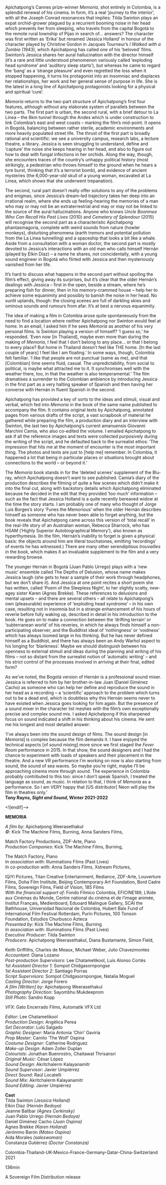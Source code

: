 
Apichatpong’s Cannes prize-winner _Memoria_, shot entirely in Colombia, is a splendid renewal of his cinema. In form, it’s a real ‘journey to the interior’, with all the Joseph Conrad resonances that implies: Tilda Swinton plays an expat orchid-grower plagued by a recurrent booming noise in her head which prevents her from sleeping, who travels from the capital Bogotá to the remote rural township of Pijao in search of… answers? The character was first written as ‘Erika’ but renamed ‘Jessica Holland’ in honour of the character played by Christine Gordon in Jacques Tourneur’s _I Walked with a Zombie_ (1943), which Apichatpong has called one of his ‘beloved’ films. Swinton’s Jessica shares her aural hallucination with the director himself (it’s a rare and little understood phenomenon variously called ‘exploding head syndrome’ and ‘auditory sleep starts’), but whereas he came to regard the ‘bang’ as a ‘strange pleasure’ and even regretted the loss when it stopped happening, it turns his protagonist into an insomniac and displaces her relationships, her work and her general sense of purpose in life. She is the latest in a long line of Apichatpong protagonists looking for a physical and spiritual ‘cure’.

_Memoria_ returns to the two-part structure of Apichatpong’s first four features, although without any elaborate system of parallels between the two parts. The first part is urban, the second rural, with a brief detour to La Linea – the 8km tunnel through the Andes which is under construction to link Colombia’s east and west coasts – marking the film’s mid-point. It opens in Bogotá, balancing between rather sterile, academic environments and more heavily populated street life. The thrust of the first part is broadly rational and scientific: we see a university campus, research labs, a lecture theatre, a library. Jessica is seen struggling to understand, define and ‘capture’ the noise she keeps hearing in her head, and also to figure out how to deal with fungal infections in her orchids. Along the way, though, she encounters traces of the country’s unhappy political history (most strikingly, a pedestrian who throws himself to the ground when he hears a tyre burst, thinking that it’s a terrorist bomb), and evidence of ancient mysteries (the 6,000-year-old skull of a young woman, excavated at La Linea, which shows that she underwent trepanation).

The second, rural part doesn’t really offer solutions to any of the problems and enigmas, since Jessica’s dream-led trajectory takes her deep into an irrational realm, where she ends up feeling-hearing the memories of a man who may or may not be an extraterrestrial and may or may not be linked to the source of the aural hallucinations. Anyone who knows _Uncle Boonmee Who Can Recall His Past Lives_ (2010) and _Cemetery of Splendour_ (2015) will recognise the second part as a characteristic Apichatpong phantasmagoria, complete with weird sounds from nature (howler monkeys), disturbing phenomena (earth tremors and potential pollution from the La Linea tunnelling) and a spaceship that looks a bit like a whale. Aside from a consultation with a woman doctor, the second part is mostly devoted to Jessica’s interactions with an old man who calls himself Hernán (played by Elkin Díaz) – a name he shares, not coincidentally, with a young sound engineer in Bogotá who flirted with Jessica and then mysteriously vanished from her life.

It’s hard to discuss what happens in the second part without spoiling the film’s effect, giving away its surprises, but it’s clear that the older Hernán’s dealings with Jessica – first in the open, beside a stream, where he’s preparing fish for dinner, then in his memory-crammed house – help her to achieve some equanimity and possibly to banish the noise in her head. No sunlit uplands, though: the closing scenes are full of darkling skies and ominous sounds and rumours from afar. It’s at best a nervous equanimity.

The idea of making a film in Colombia arose quite spontaneously from the need to find a location where neither Apichatpong nor Swinton would feel at home. In an email, I asked him if he sees _Memoria_ as another of his very personal films. Is Swinton playing a version of himself? ‘I guess so,’ he responded. ‘Even now [in Thailand], maybe even more than during the making of _Memoria_, I feel that I don’t belong to any place… or that I belong to every place? But home in Thailand doesn’t feel like THE home. [In the last couple of years] I feel like I am floating.’ In some ways, though, Colombia felt familiar. ‘I like that people are not punctual (same as me), and that [Colombian] time seems fluid, casual. The unpredictability, from social to political, is maybe what attracted me to it. It synchronises well with the weather there, too, in that the weather is also temperamental.’ The film dramatises a surrender to the Colombian ambience by introducing Jessica in the first part as a very halting speaker of Spanish and then having her converse with Hernán in fluent Spanish in the second.

Apichatpong has provided a key of sorts to the ideas and stimuli, visual and verbal, which fed into _Memoria_ in the book of the same name published to accompany the film. It contains original texts by Apichatpong, annotated pages from various drafts of the script, a vast scrapbook of material he gathered while preparing the film, a production diary and an interview with Swinton, the last two by Apichatpong’s current amanuensis Giovanni Marchini Camia, who also co-edited the volume. I emailed Apichatpong to ask if all the reference images and texts were collected purposively during the writing of the script, and he defaulted back to the surrealist ethos: ‘The impression that hits me at the moment of encounter is the most important thing. The photos and texts are just to [help me] remember. In Colombia, it happened a lot that being in particular places or situations brought about connections to the world – or beyond it.’

The _Memoria_ book stands in for the ‘deleted scenes’ supplement of the Blu-ray, which Apichatpong doesn’t want to see published. Camia’s diary of the production describes the filming of quite a few scenes which didn’t make it into the final cut, along with backstory details which Apichatpong eliminated because he decided in the edit that they provided ‘too much’ information – such as the fact that Jessica Holland is a quite recently bereaved widow at the time the story starts. I am probably one of many who thought of Jorge Luis Borges’s story ‘Funes the Memorious’ when the older Hernán describes himself as someone who has never been able to forget anything, but the book reveals that Apichatpong came across this version of ‘total recall’ in the real-life story of an Australian woman, Rebecca Sharrock, who has HSAM (‘Highly Superior Autobiographical Memory’), also known as hyperthymesia. (In the film, Hernán’s inability to forget is given a physical basis: the objects around him are literal touchstones, emitting ‘recordings’ of events he has witnessed.) There are many other serendipitous _trouvailles_ in the book, which makes it an invaluable supplement to the film and a very rewarding browse.

The younger Hernán in Bogotá (Juan Pablo Urrego) plays with a ‘new music’ ensemble called The Depths of Delusion, whose name makes Jessica laugh (she gets to hear a sample of their work through headphones, but we don’t share it). And Jessica at one point recites a short poem she has written, called ‘Poem of the Sleepless Night’, to her slightly scatty, new-agey sister Karen (Agnes Brekke). These references to delusions and mental upsets – and there are several others – all relate to Apichatpong’s own (pleasurable) experience of ‘exploding head syndrome’ – in his own case, resulting not in insomnia but in a strange enhancement of his hours of reverie before fully waking up, described in detail in his introduction to the book. He goes on to make a connection between the ‘drifting terrain’ or ‘subterranean world’ of his reveries, in which he always finds himself a non-participating observer, and the Buddhist ideal of ‘nothingness’ or ‘voidness’ which has always loomed large in his thinking. But he has never defined himself as a Buddhist, and there has always been an Andy Warhol aspect to his longing for ‘blankness’. Maybe we should distinguish between his openness to external stimuli and ideas during the planning and writing of his films – not so distant from the surrealist notion of ‘automatic writing’ – and his strict control of the processes involved in arriving at their final, edited form?

As we’ve noted, the Bogotá version of Hernán is a professional sound mixer. Jessica is referred to him by her brother-in-law Juan (Daniel Giménez Cacho) as someone who can help her define and reproduce the sound in her head as a recording – a ‘scientific’ approach to the problem which turns out to be a dead end, which is doubtless why this Hernán seems never to have existed when Jessica goes looking for him again. But the presence of a sound mixer in the character list meshes with the film’s own exceptionally precise and complex sound mix. I asked Apichatpong if this sharpened focus on sound indicated a shift in his thinking about his cinema. He sent me his longest and most detailed answer:

‘I’ve always been into the sound design of films. The sound design [in _Memoria_] is complex because the film demands it. I have enjoyed the technical aspects [of sound mixing] more since we first staged the _Fever Room_ performance in 2015. In that show, the sound designers and I had the chance to experiment with loads of speakers and their placement in the theatre. And a new VR performance I’m working on now is also starting from sound, the sound of sea waves. So maybe you’re right, maybe I’ll be approaching cinema more through sound. The experience in Colombia probably contributed to this too: since I don’t speak Spanish, I treated the language as sound, as music. In relation to that, I think of _Memoria_ as a performance. So I am VERY happy that [US distributor] Neon will play the film in theatres only.’<br>
**Tony Rayns, _Sight and Sound_, Winter 2021-2022**<br>

<![endif]-->

**MEMORIA**

_A film by_: Apichatpong Weerasethakul  
_©_: Kick The Machine Films, Burning, Anna Sanders Films,

Match Factory Productions, ZDF-Arte, Piano  
_Production Companies_: Kick The Machine Films, Burning,

The Match Factory, Piano  
_In association with_: Illuminations Films (Past Lives)  
_In co-production with_: Anna Sanders Films, Xstream Pictures,

IQiYi Pictures, Titan Creative Entertainment, Rediance, ZDF-Arte, Louverture Films, Doha Film Institute, Beijing Contemporary Art Foundation, Bord Cadre Films, Sovereign Films, Field of Vision, 185 Films  
_With the financial support of_: Fondo Fílmico Colombia, EFICINE189, L’Aide aux Cinémas du Monde, Centre national du cinéma et de l’image animée, Institut Français, Medienboard, Eduoard Malingue Gallery, SCAI the Bathhouse, Universidad Nacional de Colombia, Hubert Bals Fund of International Film Festival Rotterdam, Purin Pictures, 100 Tonson Foundation, Estudios Churbusco Azteca  
_Presented by_: Kick The Machine Films, Burning  
_In association with_: Illuminations Films (Past Lives)  
_Executive Producer_: Tilda Swinton  
_Producers_: Apichatpong Weerasethakul, Diana Bustamante, Simon Field,

Keith Griffiths, Charles de Meaux, Michael Weber, Julio Chavezmontes  
_Accountant_: Diana Lozano  
_Post-production Supervisors_: Lee Chatametikool, Luis Alonso Cortés  
_1st Assistant Director 1_: Sompot Chidgasornpongse  
_1st Assistant Director 2_: Santiago Porras  
_Script Supervisors_: Sompot Chidgasornpongse, Natalia Moguel  
_Casting Director_: Jorge Forero  
_A film [Written] by_: Apichatpong Weerasethakul  
_Photography Direction_: Sayombhu Mukdeeprom  
_Still Photo_: Sandro Kopp

_VFX_: Gato Encerrado Films, Automatik VFX Ltd

_Editor_: Lee Chatametikool  
_Production Design_: Angélica Perea  
_Set Decorator_: Lulú Salgado  
_Graphic Designer_: Maria Antonia ‘Chiri’ Gaviria  
_Prop Master_: Camilo ‘The Wolf’ Ospina  
_Costume Designer_: Catherine Rodriguez  
_Make-up Design_: Adam Zoller Duplan  
_Colourists_: Jonathan Buenrostro, Chaitawat Thrisansri  
_Original Music_: César López  
_Sound Design_: Akritchalerm Kalayanamitr  
_Sound Supervisor_: Javier Umpiérrez  
_Direct Sound_: Raúl Locatelli  
_Sound Mix_: Akritchalerm Kalayanamitr  
_Sound Editing_: Javier Umpiérrez

**Cast**  
Tilda Swinton _(Jessica Holland)_  
Elkin Díaz _(Hernán Bedoya)_  
Jeanne Balibar _(Agnes Cerkinsky)_  
Juan Pablo Urrego _(Hernán Bedoya)_  
Daniel Giménez Cacho _(Juan Ospina)_  
Agnes Brekke _(Karen Holland)_  
Jerónimo Barón _(Mateo Ospina)_  
Aida Morales _(saleswoman)_  
Constanza Gutiérrez _(Doctor Constanza)_

Colombia-Thailand-UK-Mexico-France-Germany-Qatar-China-Switzerland 2021

136min

A Sovereign Film Distribution release
<!--stackedit_data:
eyJoaXN0b3J5IjpbMjEyMTMzNzczN119
-->